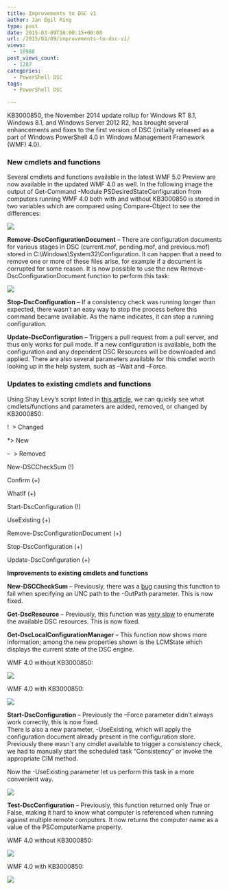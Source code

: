 ```yaml
---
title: Improvements to DSC v1
author: Jan Egil Ring
type: post
date: 2015-03-09T16:00:15+00:00
url: /2015/03/09/improvements-to-dsc-v1/
views:
  - 10988
post_views_count:
  - 1287
categories:
  - PowerShell DSC
tags:
  - PowerShell DSC

---
```

KB3000850, the November 2014 update rollup for Windows RT 8.1, Windows 8.1, and Windows Server 2012 R2, has brought several enhancements and fixes to the first version of DSC (initially released as a part of Windows PowerShell 4.0 in Windows Management Framework (WMF) 4.0).

### New cmdlets and functions

Several cmdlets and functions available in the latest WMF 5.0 Preview are now available in the updated WMF 4.0 as well. In the following image the output of Get-Command -Module PSDesiredStateConfiguration from computers running WMF 4.0 both with and without KB3000850 is stored in two variables which are compared using Compare-Object to see the differences:

![](/images/WMF_V1_Update_img_02.png)

**Remove-DscConfigurationDocument** – There are configuration documents for various stages in DSC (current.mof, pending.mof, and previous.mof) stored in C:\Windows\System32\Configuration. It can happen that a need to remove one or more of these files arise, for example if a document is corrupted for some reason. It is now possible to use the new Remove-DscConfigurationDocument function to perform this task:

![](/images/WMF_V1_Update_img_01.png)

**Stop-DscConfiguration** – If a consistency check was running longer than expected, there wasn&#8217;t an easy way to stop the process before this command became available. As the name indicates, it can stop a running configuration.

**Update-DscConfiguration** – Triggers a pull request from a pull server, and thus only works for pull mode. If a new configuration is available, both the configuration and any dependent DSC Resources will be downloaded and applied. There are also several parameters available for this cmdlet worth looking up in the help system, such as –Wait and –Force.

### Updates to existing cmdlets and functions

Using Shay Levy&#8217;s script listed in [this article][1], we can quickly see what cmdlets/functions and parameters are added, removed, or changed by KB3000850:

!  > Changed

*> New

–  > Removed

New-DSCCheckSum (!)

Confirm (+)

WhatIf (+)

Start-DscConfiguration (!)

UseExisting (+)

Remove-DscConfigurationDocument (+)

Stop-DscConfiguration (+)

Update-DscConfiguration (+)

**Improvements to existing cmdlets and functions**

**New-DSCCheckSum** – Previously, there was a [bug][2] causing this function to fail when specifying an UNC path to the -OutPath parameter. This is now fixed.

**Get-DscResource** – Previously, this function was [very slow][3] to enumerate the available DSC resources. This is now fixed.

**Get-DscLocalConfigurationManager** – This function now shows more information; among the new properties shown is the LCMState which displays the current state of the DSC engine.

WMF 4.0 without KB3000850:

![](/images/WMF_V1_Update_img_03.png)

WMF 4.0 with KB3000850:

![](/images/WMF_V1_Update_img_04.png)

**Start-DscConfiguration** – Previously the –Force parameter didn't always work correctly, this is now fixed.<br />
There is also a new parameter, -UseExisting, which will apply the configuration document already present in the configuration store.<br />
Previously there wasn`t any cmdlet available to trigger a consistency check, we had to manually start the scheduled task “Consistency” or invoke the appropriate CIM method.

Now the -UseExisting parameter let us perform this task in a more convenient way.

![](/images/WMF_V1_Update_img_07.png)

**Test-DscConfiguration** – Previously, this function returned only True or False, making it hard to know what computer is referenced when running against multiple remote computers. It now returns the computer name as a value of the PSComputerName property.

WMF 4.0 without KB3000850:

![](/images/WMF_V1_Update_img_05.png)

WMF 4.0 with KB3000850:

![](/images/WMF_V1_Update_img_06.png)

[1]: /2011/09/15/how-to-find-out-whats-new-in-powershell-vnext/
[2]: https://connect.microsoft.com/PowerShell/feedback/details/812941/new-dscchecksum-fails-when-specifying-an-unc-path-to-the-outpath-parameter
[3]: https://connect.microsoft.com/PowerShell/feedback/details/812945/dsc-get-dscresource-is-very-slow